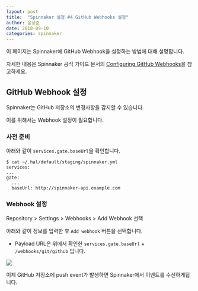 ```yaml
---
layout: post
title:  "Spinnaker 설정 #4 GitHub Webhooks 설정"
author: 윤상준
date: 2018-09-10
categories: spinnaker
---
```


이 페이지는 Spinnaker에 GitHub Webhook을 설정하는 방법에 대해 설명합니다.

자세한 내용은 Spinnaker 공식 가이드 문서의 [Configuring GitHub Webhooks](https://www.spinnaker.io/setup/triggers/github/)을 참고하세요.

## GitHub Webhook 설정

Spinnaker는 GitHub 저장소의 변경사항을 감지할 수 있습니다.

이를 위해서는 Webhook 설정이 필요합니다.

### 사전 준비

아래와 같이 `services.gate.baseUrl`을 확인합니다.

```
$ cat ~/.hal/default/staging/spinnaker.yml
services:
...
gate:
  ...
  baseUrl: http://spinnaker-api.example.com
```

### Webhook 설정

Repository > Settings > Webhooks > Add Webhook 선택

아래와 같이 정보를 입력한 후 `Add webhook` 버튼을 선택합니다.

* Payload URL은 위에서 확인한 `services.gate.baseUrl` + `/webhooks/git/github` 입니다.

![](/blog/assets/images/spinnaker/spinnaker-webhook.png)

이제 GitHub 저장소에 push event가 발생하면 Spinnaker에서 이벤트를 수신하게됩니다.

